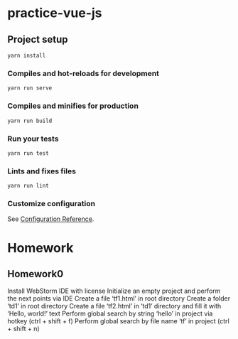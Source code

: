 # practice-vue-js

## Project setup
```
yarn install
```

### Compiles and hot-reloads for development
```
yarn run serve
```

### Compiles and minifies for production
```
yarn run build
```

### Run your tests
```
yarn run test
```

### Lints and fixes files
```
yarn run lint
```

### Customize configuration
See [Configuration Reference](https://cli.vuejs.org/config/).

# Homework
## Homework0
Install WebStorm IDE with license
Initialize an empty project and perform the next points via IDE
Create a file ‘tf1.html’ in root directory
Create a folder ‘td1’ in root directory
Create a file ‘tf2.html’ in ‘td1’ directory and fill it with ‘Hello, world!’ text
Perform global search by string ‘hello’ in project via hotkey (ctrl + shift + f)
Perform global search by file name ‘tf’ in project (ctrl + shift + n)
